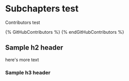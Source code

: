 # Subchapters test

Contributors test

{% GitHubContributors %}
{% endGitHubContributors %}

## Sample h2 header

here's more text

### Sample h3 header
